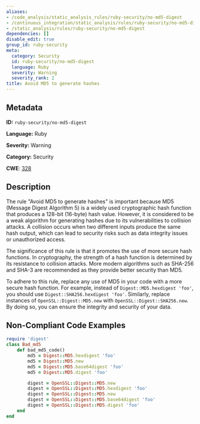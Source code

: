 ```yaml
---
aliases:
- /code_analysis/static_analysis_rules/ruby-security/no-md5-digest
- /continuous_integration/static_analysis/rules/ruby-security/no-md5-digest
- /static_analysis/rules/ruby-security/no-md5-digest
dependencies: []
disable_edit: true
group_id: ruby-security
meta:
  category: Security
  id: ruby-security/no-md5-digest
  language: Ruby
  severity: Warning
  severity_rank: 2
title: Avoid MD5 to generate hashes
---
```

<!--  SOURCED FROM https://github.com/DataDog/datadog-static-analyzer-rule-docs -->


## Metadata
**ID:** `ruby-security/no-md5-digest`

**Language:** Ruby

**Severity:** Warning

**Category:** Security

**CWE**: [328](https://cwe.mitre.org/data/definitions/328.html)

## Description
The rule "Avoid MD5 to generate hashes" is important because MD5 (Message Digest Algorithm 5) is a widely used cryptographic hash function that produces a 128-bit (16-byte) hash value. However, it is considered to be a weak algorithm for generating hashes due to its vulnerabilities to collision attacks. A collision occurs when two different inputs produce the same hash output, which can lead to security risks such as data integrity issues or unauthorized access.

The significance of this rule is that it promotes the use of more secure hash functions. In cryptography, the strength of a hash function is determined by its resistance to collision attacks. More modern algorithms such as SHA-256 and SHA-3 are recommended as they provide better security than MD5.

To adhere to this rule, replace any use of MD5 in your code with a more secure hash function. For example, instead of `Digest::MD5.hexdigest 'foo'`, you should use `Digest::SHA256.hexdigest 'foo'`. Similarly, replace instances of `OpenSSL::Digest::MD5.new` with `OpenSSL::Digest::SHA256.new`. By doing so, you can ensure the integrity and security of your data.

## Non-Compliant Code Examples
```ruby
require 'digest'
class Bad_md5
    def bad_md5_code()
        md5 = Digest::MD5.hexdigest 'foo'
        md5 = Digest::MD5.new
        md5 = Digest::MD5.base64digest 'foo'
        md5 = Digest::MD5.digest 'foo'

        digest = OpenSSL::Digest::MD5.new
        digest = OpenSSL::Digest::MD5.hexdigest 'foo'
        digest = OpenSSL::Digest::MD5.new
        digest = OpenSSL::Digest::MD5.base64digest 'foo'
        digest = OpenSSL::Digest::MD5.digest 'foo'
    end
end

```
